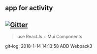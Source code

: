 ## app for activity

[![Gitter][badge-gitter-img]][badge-gitter]
----
> use ReactJs + Mui Components

[badge-gitter-img]:       https://badges.gitter.im/hsz/idea-gitignore.svg
[badge-gitter]:           https://gitter.im/hsz/idea-gitignore

git-log:
	 2018-1-14 14:13:58 ADD Webpack3